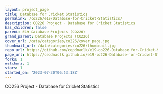 ```yaml
---
layout: project_page
title: Database for Cricket Statistics
permalink: /co226/e19/Database-for-Cricket-Statistics/
description: CO226 Project - Database for Cricket Statistics
has_children: false
parent: E19 Database Projects (CO226)
grand_parent: Database Projects (CO226)
cover_url: /data/categories/co226/cover_page.jpg
thumbnail_url: /data/categories/co226/thumbnail.jpg
repo_url: https://github.com/cepdnaclk/e19-co226-Database-for-Cricket-Statistics
page_url: https://cepdnaclk.github.io/e19-co226-Database-for-Cricket-Statistics
forks: 1
watchers: 1
stars: 1
started_on: '2023-07-30T06:53:18Z'
---
```


CO226 Project - Database for Cricket Statistics